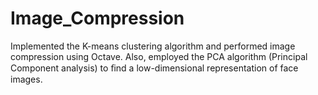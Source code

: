 # Image_Compression
Implemented the K-means clustering algorithm and performed image compression using Octave. Also, employed the PCA algorithm (Principal Component analysis) to ﬁnd a low-dimensional representation of face images.
